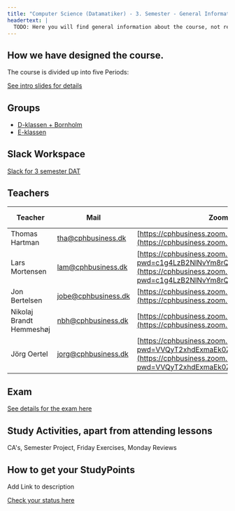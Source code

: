 ```yaml
---
title: "Computer Science (Datamatiker) - 3. Semester - General Information"
headertext: |
  TODO: Here you will find general information about the course, not related to individual flows/weeks
---
```


## How we have designed the course.

The course is divided up into five Periods:

  <!--BEGIN slides ##-->

[See intro slides for details](https://docs.google.com/presentation/d/1caSmxaTamMNTy9ExJiyskmkFfIskdXSSVkC3TeR6XjE/edit?usp=sharing)

  <!--END slides ##-->

## Groups

- [D-klassen + Bornholm](https://docs.google.com/spreadsheets/d/1I23KhcZTur93aqzPbHyop54MlivasyiyrhYxYx6knF0/edit?usp=sharing)
- [E-klassen](https://docs.google.com/spreadsheets/d/1wQBVc-hkr3Cyo5fg7niibL0mnf2-nf-y69CQPaMHDyw/edit?usp=sharing)

## Slack Workspace

[Slack for 3 semester DAT](dat3-fall-2020.slack.com)

## Teachers

| Teacher                  | Mail                | Zoom Id                                                                                                                                                                | Snippet-file                                                                                                |
| ------------------------ | ------------------- | ---------------------------------------------------------------------------------------------------------------------------------------------------------------------- | ----------------------------------------------------------------------------------------------------------- |
| Thomas Hartman           | tha@cphbusiness.dk  | [https://cphbusiness.zoom.us/my/thomashartmann](https://cphbusiness.zoom.us/my/thomashartmann)                                                                         | -                                                                                                           |
| Lars Mortensen           | lam@cphbusiness.dk  | [https://cphbusiness.zoom.us/my/larsmortensen?pwd=c1g4LzB2NlNvYm8rQzRGWWJxMmpkUT09](https://cphbusiness.zoom.us/my/larsmortensen?pwd=c1g4LzB2NlNvYm8rQzRGWWJxMmpkUT09) | [snippet](https://docs.google.com/document/d/1s-Uczqyj0AQG1Kc2pD43M-xr9en3DvPUxRv0rX27u0I/edit?usp=sharing) |
| Jon Bertelsen            | jobe@cphbusiness.dk | [https://cphbusiness.zoom.us/my/jonbertelsen](https://cphbusiness.zoom.us/my/jonbertelsen)                                                                             | -                                                                                                           |
| Nikolaj Brandt Hemmeshøj | nbh@cphbusiness.dk  | [https://cphbusiness.zoom.us/my/nikolajh](https://cphbusiness.zoom.us/my/nikolajh)                                                                                     | -                                                                                                           |
| Jörg Oertel              | jorg@cphbusiness.dk | [https://cphbusiness.zoom.us/j/7415566570?pwd=VVQyT2xhdExmaEk0Z0RqY2ovTU9Bdz09](https://cphbusiness.zoom.us/j/7415566570?pwd=VVQyT2xhdExmaEk0Z0RqY2ovTU9Bdz09)         | -                                                                                                           |

## Exam

[See details for the exam here](https://docs.google.com/document/d/10ZphoI7YLiBDuBiFvh8dsWHdKbC1Ra4k7nKxIsCEZWM/edit?usp=sharing)

## Study Activities, apart from attending lessons

CA's, Semester Project, Friday Exercises, Monday Reviews

## How to get your StudyPoints

Add Link to description

[Check your status here](https://studypoints.info)
